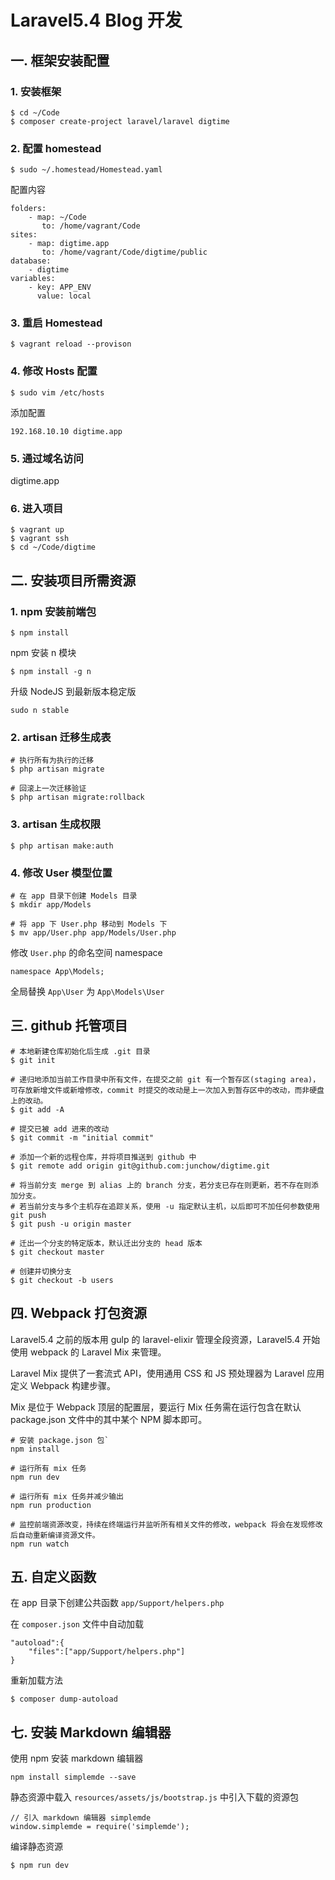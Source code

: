 # Laravel5.4 Blog 开发

## 一. 框架安装配置

### 1. 安装框架

```
$ cd ~/Code
$ composer create-project laravel/laravel digtime
```
### 2. 配置 homestead

```
$ sudo ~/.homestead/Homestead.yaml
```

配置内容

```
folders:
    - map: ~/Code
       to: /home/vagrant/Code
sites:
    - map: digtime.app
       to: /home/vagrant/Code/digtime/public
database:
    - digtime
variables:
    - key: APP_ENV
      value: local
```

### 3. 重启 Homestead

```
$ vagrant reload --provison
```

### 4. 修改 Hosts 配置

```
$ sudo vim /etc/hosts
```

添加配置

```
192.168.10.10 digtime.app
```

### 5. 通过域名访问

digtime.app

### 6. 进入项目

```
$ vagrant up
$ vagrant ssh
$ cd ~/Code/digtime
```

## 二. 安装项目所需资源

### 1. npm 安装前端包

```
$ npm install
```

npm 安装 n 模块

```
$ npm install -g n
```

升级 NodeJS 到最新版本稳定版

```
sudo n stable
```

### 2. artisan 迁移生成表

```
# 执行所有为执行的迁移
$ php artisan migrate

# 回滚上一次迁移验证
$ php artisan migrate:rollback
```

### 3. artisan 生成权限

```
$ php artisan make:auth
```

### 4. 修改 User 模型位置

```
# 在 app 目录下创建 Models 目录
$ mkdir app/Models

# 将 app 下 User.php 移动到 Models 下
$ mv app/User.php app/Models/User.php
```

修改 `User.php` 的命名空间 namespace 

```
namespace App\Models;
```

全局替换 `App\User` 为 `App\Models\User`

## 三. github 托管项目

```
# 本地新建仓库初始化后生成 .git 目录
$ git init

# 递归地添加当前工作目录中所有文件，在提交之前 git 有一个暂存区(staging area)，可存放新增文件或新增修改，commit 时提交的改动是上一次加入到暂存区中的改动，而非硬盘上的改动。
$ git add -A

# 提交已被 add 进来的改动
$ git commit -m "initial commit"

# 添加一个新的远程仓库，并将项目推送到 github 中
$ git remote add origin git@github.com:junchow/digtime.git

# 将当前分支 merge 到 alias 上的 branch 分支，若分支已存在则更新，若不存在则添加分支。
# 若当前分支与多个主机存在追踪关系，使用 -u 指定默认主机，以后即可不加任何参数使用 git push
$ git push -u origin master

# 迁出一个分支的特定版本，默认迁出分支的 head 版本
$ git checkout master

# 创建并切换分支
$ git checkout -b users
```

## 四. Webpack 打包资源

Laravel5.4 之前的版本用 gulp 的 laravel-elixir 管理全段资源，Laravel5.4 开始使用 webpack 的 Laravel Mix 来管理。

Laravel Mix 提供了一套流式 API，使用通用 CSS 和 JS 预处理器为 Laravel 应用定义 Webpack 构建步骤。

Mix 是位于 Webpack 顶层的配置层，要运行 Mix 任务需在运行包含在默认 package.json 文件中的其中某个 NPM 脚本即可。

```
# 安装 package.json 包`
npm install

# 运行所有 mix 任务
npm run dev

# 运行所有 mix 任务并减少输出
npm run production

# 监控前端资源改变，持续在终端运行并监听所有相关文件的修改，webpack 将会在发现修改后自动重新编译资源文件。
npm run watch
```

## 五. 自定义函数

在 app 目录下创建公共函数 `app/Support/helpers.php`

在 `composer.json` 文件中自动加载
```
"autoload":{
    "files":["app/Support/helpers.php"]
}
```
重新加载方法
```
$ composer dump-autoload
```

## 七. 安装 Markdown 编辑器

使用 npm 安装 markdown 编辑器

```
npm install simplemde --save
```

静态资源中载入
`resources/assets/js/bootstrap.js` 中引入下载的资源包

```
// 引入 markdown 编辑器 simplemde 
window.simplemde = require('simplemde');
```

编译静态资源

```
$ npm run dev
```